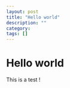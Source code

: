```yaml
---
layout: post
title: "Hello world"
description: ""
category: 
tags: []
---
```


Hello world
===========

This is a test !
